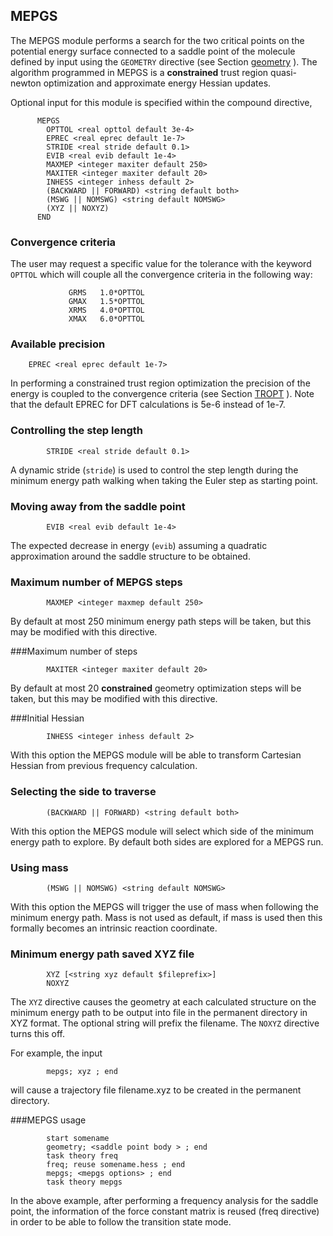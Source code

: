 ## MEPGS


The MEPGS module performs a search for the two critical points on the
potential energy surface connected to a saddle point of the molecule
defined by input using the `GEOMETRY` directive (see Section
[geometry](Geometry) ).
The algorithm programmed in MEPGS is a **constrained** trust region
quasi-newton optimization and approximate energy Hessian updates.

Optional input for this module is specified within the compound
directive,
```
      MEPGS 
        OPTTOL <real opttol default 3e-4>
        EPREC <real eprec default 1e-7>
        STRIDE <real stride default 0.1>
        EVIB <real evib default 1e-4>
        MAXMEP <integer maxiter default 250>
        MAXITER <integer maxiter default 20>
        INHESS <integer inhess default 2>
        (BACKWARD || FORWARD) <string default both>
        (MSWG || NOMSWG) <string default NOMSWG>
        (XYZ || NOXYZ) 
      END
```
### Convergence criteria

The user may request a specific value for the tolerance with the keyword
`OPTTOL` which will couple all the convergence criteria in the following
way:
```
             GRMS   1.0*OPTTOL
             GMAX   1.5*OPTTOL
             XRMS   4.0*OPTTOL
             XMAX   6.0*OPTTOL
```
### Available precision

        EPREC <real eprec default 1e-7>

In performing a constrained trust region optimization the precision of
the energy is coupled to the convergence criteria (see Section
[TROPT](tropt) ).
Note that the default EPREC for DFT calculations is 5e-6 instead of 1e-7.

### Controlling the step length
```
        STRIDE <real stride default 0.1>
```
A dynamic stride (`stride`) is used to control the step length during
the minimum energy path walking when taking the Euler step as starting
point.

### Moving away from the saddle point
```
        EVIB <real evib default 1e-4>
```
The expected decrease in energy (`evib`) assuming a quadratic
approximation around the saddle structure to be obtained.

### Maximum number of MEPGS steps
```
        MAXMEP <integer maxmep default 250>
```
By default at most 250 minimum energy path steps will be taken, but this
may be modified with this directive.

###Maximum number of steps
```
        MAXITER <integer maxiter default 20>
```
By default at most 20 **constrained** geometry optimization steps will
be taken, but this may be modified with this directive.

###Initial Hessian
```
        INHESS <integer inhess default 2>
```
With this option the MEPGS module will be able to transform Cartesian
Hessian from previous frequency calculation.

### Selecting the side to traverse
```
        (BACKWARD || FORWARD) <string default both>
```
With this option the MEPGS module will select which side of the minimum
energy path to explore. By default both sides are explored for a MEPGS run.

### Using mass
```
        (MSWG || NOMSWG) <string default NOMSWG>
```
With this option the MEPGS will trigger the use of mass when following
the minimum energy path. Mass is not used as default, if mass is used
then this formally becomes an intrinsic reaction coordinate.

### Minimum energy path saved XYZ file
```
        XYZ [<string xyz default $fileprefix>]
        NOXYZ
```
The `XYZ` directive causes the geometry at each calculated structure on
the minimum energy path to be output into file in the permanent
directory in XYZ format. The optional string will prefix the filename.
The `NOXYZ` directive turns this off.

For example, the input
```
        mepgs; xyz ; end
```
will cause a trajectory file filename.xyz to be created in the permanent
directory.

###MEPGS usage
```
        start somename
        geometry; <saddle point body > ; end   
        task theory freq
        freq; reuse somename.hess ; end
        mepgs; <mepgs options> ; end
        task theory mepgs
```
In the above example, after performing a frequency analysis for the
saddle point, the information of the force constant matrix is reused
(freq directive) in order to be able to follow the transition state
mode.